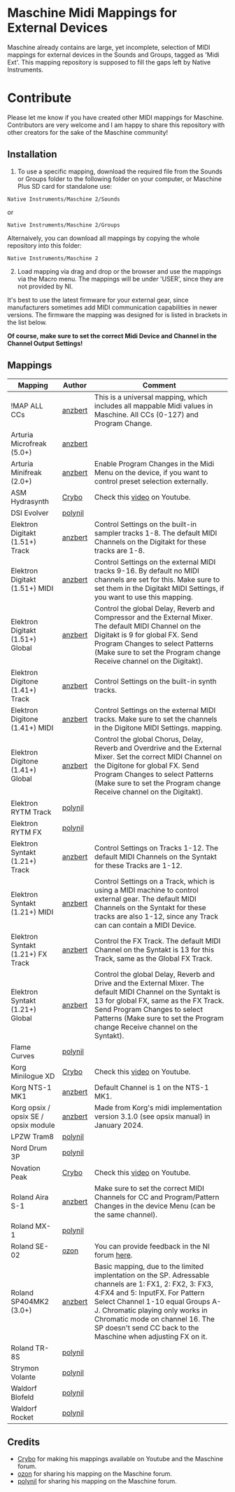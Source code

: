 # Maschine Midi Mappings for External Devices

Maschine already contains are large, yet incomplete, selection of MIDI mappings for external devices in the Sounds and Groups, tagged as 'Midi Ext'. This mapping repository is supposed to fill the gaps left by Native Instruments.

# Contribute

Please let me know if you have created other MIDI mappings for Maschine. Contributors are very welcome and I am happy to share this repository with other creators for the sake of the Maschine community!

## Installation

1. To use a specific mapping, download the required file from the Sounds or Groups folder to the following folder on your computer, or Maschine Plus SD card for standalone use:

`Native Instruments/Maschine 2/Sounds`

or

`Native Instruments/Maschine 2/Groups`

Alternaively, you can download all mappings by copying the whole repository into this folder:

`Native Instruments/Maschine 2`

2. Load mapping via drag and drop or the browser and use the mappings via the Macro menu. The mappings will be under 'USER', since they are not provided by NI.

It's best to use the latest firmware for your external gear, since manufacturers sometimes add MIDI communication capabilities in newer versions. The firmware the mapping was designed for is listed in brackets in the list below.

**Of course, make sure to set the correct Midi Device and Channel in the Channel Output Settings!**

## Mappings

| Mapping                              | Author                                                              | Comment                                                                                                                                                                                                                                                                                                              |
| ------------------------------------ | ------------------------------------------------------------------- | -------------------------------------------------------------------------------------------------------------------------------------------------------------------------------------------------------------------------------------------------------------------------------------------------------------------- |
| !MAP ALL CCs                         | [anzbert](https://community.native-instruments.com/profile/anzbert) | This is a universal mapping, which includes all mappable Midi values in Maschine. All CCs (0-127) and Program Change.                                                                                                                                                                                                |
| Arturia Microfreak (5.0+)            | [anzbert](https://community.native-instruments.com/profile/anzbert) |                                                                                                                                                                                                                                                                                                                      |
| Arturia Minifreak (2.0+)             | [anzbert](https://community.native-instruments.com/profile/anzbert) | Enable Program Changes in the Midi Menu on the device, if you want to control preset selection externally.                                                                                                                                                                                                           |
| ASM Hydrasynth                       | [Crybo](https://www.youtube.com/@crybo)                             | Check this [video](https://www.youtube.com/watch?v=BRC1RV1-Bgw) on Youtube.                                                                                                                                                                                                                                          |
| DSI Evolver                          | [polynil](https://community.native-instruments.com/profile/polynil) |                                                                                                                                                                                                                                                                                                                      |
| Elektron Digitakt (1.51+) Track      | [anzbert](https://community.native-instruments.com/profile/anzbert) | Control Settings on the built-in sampler tracks 1-8. The default MIDI Channels on the Digitakt for these tracks are 1-8.                                                                                                                                                                                             |
| Elektron Digitakt (1.51+) MIDI       | [anzbert](https://community.native-instruments.com/profile/anzbert) | Control Settings on the external MIDI tracks 9-16. By default no MIDI channels are set for this. Make sure to set them in the Digitakt MIDI Settings, if you want to use this mapping.                                                                                                                               |
| Elektron Digitakt (1.51+) Global     | [anzbert](https://community.native-instruments.com/profile/anzbert) | Control the global Delay, Reverb and Compressor and the External Mixer. The default MIDI Channel on the Digitakt is 9 for global FX. Send Program Changes to select Patterns (Make sure to set the Program change Receive channel on the Digitakt).                                                                  |
| Elektron Digitone (1.41+) Track      | [anzbert](https://community.native-instruments.com/profile/anzbert) | Control Settings on the built-in synth tracks.                                                                                                                                                                                                                                                                       |
| Elektron Digitone (1.41+) MIDI       | [anzbert](https://community.native-instruments.com/profile/anzbert) | Control Settings on the external MIDI tracks. Make sure to set the channels in the Digitone MIDI Settings. mapping.                                                                                                                                                                                                  |
| Elektron Digitone (1.41+) Global     | [anzbert](https://community.native-instruments.com/profile/anzbert) | Control the global Chorus, Delay, Reverb and Overdrive and the External Mixer. Set the correct MIDI Channel on the Digitone for global FX. Send Program Changes to select Patterns (Make sure to set the Program change Receive channel on the Digitakt).                                                            |
| Elektron RYTM Track                  | [polynil](https://community.native-instruments.com/profile/polynil) |                                                                                                                                                                                                                                                                                                                      |
| Elektron RYTM FX                     | [polynil](https://community.native-instruments.com/profile/polynil) |
| Elektron Syntakt (1.21+) Track       | [anzbert](https://community.native-instruments.com/profile/anzbert) | Control Settings on Tracks 1-12. The default MIDI Channels on the Syntakt for these Tracks are 1-12.                                                                                                                                                                                                                 |
| Elektron Syntakt (1.21+) MIDI        | [anzbert](https://community.native-instruments.com/profile/anzbert) | Control Settings on a Track, which is using a MIDI machine to control external gear. The default MIDI Channels on the Syntakt for these tracks are also 1-12, since any Track can can contain a MIDI Device.                                                                                                         |
| Elektron Syntakt (1.21+) FX Track    | [anzbert](https://community.native-instruments.com/profile/anzbert) | Control the FX Track. The default MIDI Channel on the Syntakt is 13 for this Track, same as the Global FX Track.                                                                                                                                                                                                     |
| Elektron Syntakt (1.21+) Global      | [anzbert](https://community.native-instruments.com/profile/anzbert) | Control the global Delay, Reverb and Drive and the External Mixer. The default MIDI Channel on the Syntakt is 13 for global FX, same as the FX Track. Send Program Changes to select Patterns (Make sure to set the Program change Receive channel on the Syntakt).                                                  |
| Flame Curves                         | [polynil](https://community.native-instruments.com/profile/polynil) |                                                                                                                                                                                                                                                                                                                      |
| Korg Minilogue XD                    | [Crybo](https://www.youtube.com/@crybo)                             | Check this [video](https://www.youtube.com/watch?v=iT-_8rAE6-A) on Youtube.                                                                                                                                                                                                                                          |
| Korg NTS-1 MK1                       | [anzbert](https://community.native-instruments.com/profile/anzbert) | Default Channel is 1 on the NTS-1 MK1.                                                                                                                                                                                                                                                                               |
| Korg opsix / opsix SE / opsix module | [anzbert](https://community.native-instruments.com/profile/anzbert) | Made from Korg's midi implementation version 3.1.0 (see opsix manual) in January 2024.                                                                                                                                                                                                                               |
| LPZW Tram8                           | [polynil](https://community.native-instruments.com/profile/polynil) |                                                                                                                                                                                                                                                                                                                      |
| Nord Drum 3P                         | [polynil](https://community.native-instruments.com/profile/polynil) |                                                                                                                                                                                                                                                                                                                      |
| Novation Peak                        | [Crybo](https://www.youtube.com/@crybo)                             | Check this [video](https://www.youtube.com/watch?v=6yqgPkWPHl4) on Youtube.                                                                                                                                                                                                                                          |
| Roland Aira S-1                      | [anzbert](https://community.native-instruments.com/profile/anzbert) | Make sure to set the correct MIDI Channels for CC and Program/Pattern Changes in the device Menu (can be the same channel).                                                                                                                                                                                                  |
| Roland MX-1                          | [polynil](https://community.native-instruments.com/profile/polynil) |                                                                                                                                                                                                                                                                                                                      |
| Roland SE-02                         | [ozon](https://community.native-instruments.com/profile/36333/ozon) | You can provide feedback in the NI forum [here](https://community.native-instruments.com/discussion/comment/125532).                                                                                                                                                                                                 |
| Roland SP404MK2 (3.0+)               | [anzbert](https://community.native-instruments.com/profile/anzbert) | Basic mapping, due to the limited implentation on the SP. Adressable channels are 1: FX1, 2: FX2, 3: FX3, 4:FX4 and 5: InputFX. For Pattern Select Channel 1-10 equal Groups A-J. Chromatic playing only works in Chromatic mode on channel 16. The SP doesn't send CC back to the Maschine when adjusting FX on it. |
| Roland TR-8S                         | [polynil](https://community.native-instruments.com/profile/polynil) |                                                                                                                                                                                                                                                                                                                      |
| Strymon Volante                      | [polynil](https://community.native-instruments.com/profile/polynil) |                                                                                                                                                                                                                                                                                                                      |
| Waldorf Blofeld                      | [polynil](https://community.native-instruments.com/profile/polynil) |                                                                                                                                                                                                                                                                                                                      |
| Waldorf Rocket                       | [polynil](https://community.native-instruments.com/profile/polynil) |                                                                                                                                                                                                                                                                                                                      |

## Credits

- [Crybo](https://www.youtube.com/@crybo) for making his mappings available on Youtube and the Maschine forum.
- [ozon](https://community.native-instruments.com/profile/36333/ozon) for sharing his mapping on the Maschine forum.
- [polynil](https://community.native-instruments.com/profile/polynil) for sharing his mapping on the Maschine forum.
